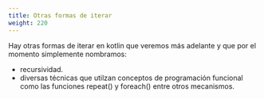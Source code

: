 ```yaml
---
title: Otras formas de iterar
weight: 220
---
```


Hay  otras formas de iterar en kotlin que veremos más adelante y que por el momento simplemente nombramos:
- recursividad.
- diversas técnicas que utilzan conceptos de programación funcional como las funciones repeat() y foreach() entre  otros mecanismos.